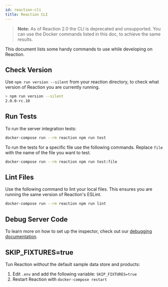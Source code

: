 ```yaml
---
id: reaction-cli
title: Reaction CLI
---
```


> **Note:** As of Reaction 2.0 the CLI is deprecated and unsupported. You can use the Docker commands listed in this doc, to achieve the same results.

This document lists some handy commands to use while developing on Reaction.

## Check Version

Use `npm run version --silent` from your reaction directory, to check what version of Reaction you are currently running.

```sh
> npm run version --silent
2.0.0-rc.10
```

## Run Tests

To run the server integration tests:

```sh
docker-compose run --rm reaction npm run test
```

To run the tests for a specific file use the following commands. Replace `file` with the name of the file you want to test.

```sh
docker-compose run --rm reaction npm run test:file
```

## Lint Files

Use the following command to lint your local files. This ensures you are running the same version of Reaction's ESLint.

```sh
docker-compose run --rm reaction npm run lint
```

## Debug Server Code

To learn more on how to set up the inspector, check out our [debugging documentation](testing-debugging-server-code.md).

## SKIP_FIXTURES=true

Tun Reaction _without_ the default sample data store and products:
1. Edit `.env` and add the following variable: `SKIP_FIXTURES=true`
2. Restart Reaction with `docker-compose restart`
